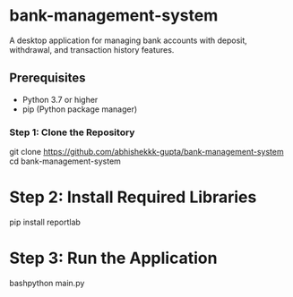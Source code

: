 # bank-management-system

A desktop application for managing bank accounts with deposit, withdrawal, and transaction history features.

## Prerequisites
- Python 3.7 or higher
- pip (Python package manager)

### Step 1: Clone the Repository
git clone 
https://github.com/abhishekkk-gupta/bank-management-system
cd bank-management-system

# Step 2: Install Required Libraries
pip install reportlab

# Step 3: Run the Application
bashpython main.py
